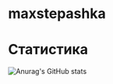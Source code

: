 # maxstepashka
# Статистика
![Anurag's GitHub stats](https://github-readme-stats.vercel.app/api?username=maxstepashka&theme=default&show_icons=false)

<!---
maxstepashka/maxstepashka is a ✨ special ✨ repository because its `README.md` (this file) appears on your GitHub profile.
You can click the Preview link to take a look at your changes.
--->
